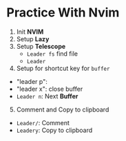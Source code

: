 # Practice With Nvim

1. Init **NVIM**
2. Setup **Lazy**
3. Setup **Telescope**
   - `Leader fs` find file
   - `Leader `
4. Setup for shortcut key for `buffer`
- "leader p": 
- "leader x": close buffer
- `Leader n`: Next **Buffer**

5. Comment and Copy to clipboard

- `Leader/`: Comment
- `Leadery`: Copy to clipboard
